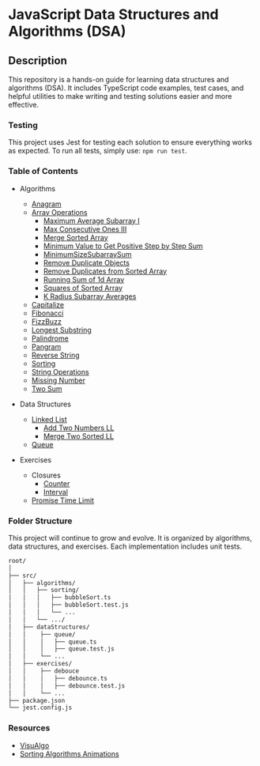 # JavaScript Data Structures and Algorithms (DSA)

## Description

This repository is a hands-on guide for learning data structures and algorithms (DSA). It includes TypeScript code examples, test cases, and helpful utilities to make writing and testing solutions easier and more effective.

### Testing

This project uses Jest for testing each solution to ensure everything works as expected.
To run all tests, simply use: `npm run test`.

### Table of Contents

- Algorithms
  - [Anagram](/src/algorithms/anagram)
  - [Array Operations](/src/algorithms/arraysOperations/)
    - [Maximum Average Subarray I](/src/algorithms/maximumAverageSubarray)
    - [Max Consecutive Ones III](/src/algorithms/maxConsecutiveOnes/)
    - [Merge Sorted Array](/src/algorithms/arraysOperations/mergeSortedArray/)
    - [Minimum Value to Get Positive Step by Step Sum](/src/algorithms/minimumValueToGetPositiveStepByStepSum/)
    - [MinimumSizeSubarraySum](/src/algorithms/minimumSizeSubarraySum/)
    - [Remove Duplicate Objects](/src/algorithms/arraysOperations/removeDuplicateObjects/)
    - [Remove Duplicates from Sorted Array](/src/algorithms/removeDuplicatesfromSortedArray/)
    - [Running Sum of 1d Array](/src/algorithms/runningSumOf1dArray/)
    - [Squares of Sorted Array](/src/algorithms/squaresOfSortedArray/)
    - [K Radius Subarray Averages](/src/algorithms/kRadiusSubarrayAverages/)
  - [Capitalize](/src/algorithms/capitalize/)
  - [Fibonacci](/src/algorithms/fibonacci)
  - [FizzBuzz](/src/algorithms/fizzBuzz/)
  - [Longest Substring](/src/algorithms/longestSubstring)
  - [Palindrome](/src/algorithms/palindrome)
  - [Pangram](/src/algorithms/pangram)
  - [Reverse String](/src/algorithms/reverseString)
  - [Sorting](/src/algorithms/sorting/)
  - [String Operations](/src/algorithms/stringOperations/)
  - [Missing Number](/src/algorithms/missingNumber)
  - [Two Sum](/src/algorithms/twoSum)

- Data Structures
  - [Linked List](/src/dataStructures/linkedList)
    - [Add Two Numbers LL](/src/dataStructures/linkedList/addTwoNumbers/)
    - [Merge Two Sorted LL](/src/dataStructures/linkedList//mergeTwoSortedLinkedLists/)
  - [Queue](/src/dataStructures/queue/)

- Exercises
  - Closures
    - [Counter](/src/exercises/closures/counter/)
    - [Interval](/src/exercises/closures/interval/)
  - [Promise Time Limit](/src/exercises/promiseTimeLimit)  


### Folder Structure

This project will continue to grow and evolve. It is organized by algorithms, data structures, and exercises. Each implementation includes unit tests.


```bash
root/
│
├── src/
│   ├── algorithms/
│   │   ├── sorting/
│   │   │   ├── bubbleSort.ts
│   │   │   ├── bubbleSort.test.js
│   │   │   └── ...
│   │   └── .../
│   ├── dataStructures/
│   │    ├── queue/
│   │    │   ├── queue.ts
│   │    │   ├── queue.test.js
│   │    └── ...
│   ├── exercises/
│   │    ├── debouce
│   │    │   ├── debounce.ts
│   │    │   ├── debounce.test.js
│   │    └── ...
├── package.json
└── jest.config.js
```

### Resources

- [VisuAlgo](https://visualgo.net/en)
- [Sorting Algorithms Animations](https://www.toptal.com/developers/sorting-algorithms)
